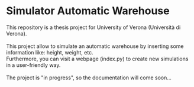 # Simulator Automatic Warehouse

This repository is a thesis project for University of Verona (Università di Verona).\
\
This project allow to simulate an automatic warehouse by inserting some information like: height, weight, etc.\
Furthermore, you can visit a webpage (index.py) to create new simulations in a user-friendly way.\
\
The project is "in progress", so the documentation will come soon...
